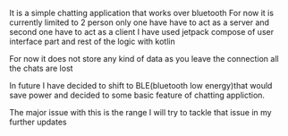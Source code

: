 It is a simple chatting application that works over bluetooth 
For now it is currently limited to 2 person only one have have to act as a server and second one have to act as a client
I have used jetpack compose of user interface part and rest of the logic with kotlin

For now it does not store any kind of data as you leave the connection all the chats are lost 

In future I have decided to shift to BLE(bluetooth low energy)that would save power
and decided to some basic feature of chatting appliction.

The major issue with this is the range I will try to tackle that issue in my further updates
